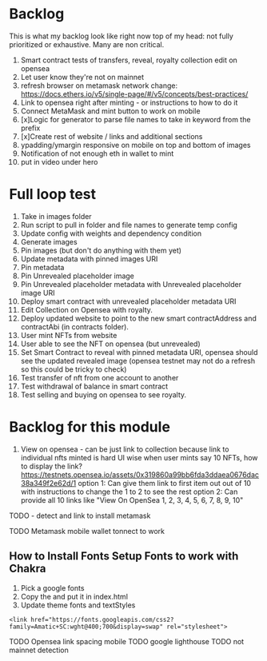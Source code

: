 # Backlog

This is what my backlog look like right now top of my head: not fully prioritized or exhaustive. Many are non critical.
1. Smart contract tests of transfers, reveal, royalty collection edit on opensea
2. Let user know they're not on mainnet
3. refresh browser on metamask network change: https://docs.ethers.io/v5/single-page/#/v5/concepts/best-practices/
4. Link to opensea right after minting - or instructions to how to do it
5. Connect MetaMask and mint button to work on mobile
6. [x]Logic for generator to parse file names to take in keyword from the prefix
7. [x]Create rest of website / links and additional sections
8. ypadding/ymargin responsive on mobile on top and bottom of images 
9.  Notification of not enough eth in wallet to mint
10. put in video under hero

# Full loop test

1. Take in images folder
2. Run script to pull in folder and file names to generate temp config
3. Update config with weights and dependency condition
4. Generate images
5. Pin images (but don't do anything with them yet)
6. Update metadata with pinned images URI
7. Pin metadata
8. Pin Unrevealed placeholder image
9. Pin Unrevealed placeholder metadata with Unrevealed placeholder image URI
10. Deploy smart contract with unrevealed placeholder metadata URI
11. Edit Collection on Opensea with royalty.
12. Deploy updated website to point to the new smart contractAddress and contractAbi (in contracts folder).
13. User mint NFTs from website
14. User able to see the NFT on opensea (but unrevealed)
15. Set Smart Contract to reveal with pinned metadata URI, opensea should see the updated revealed image (opensea testnet may not do a refresh so this could be tricky to check)
16. Test transfer of nft from one account to another
17. Test withdrawal of balance in smart contract
18. Test selling and buying on opensea to see royalty.


# Backlog for this module
1. View on opensea - can be just link to collection because link to individual nfts minted is hard UI wise when user mints say 10 NFTs, how to display the link? 
https://testnets.opensea.io/assets/0x319860a99bb6fda3ddaea0676dac38a349f2e62d/1
option 1: Can give them link to first item out out of 10 with instructions to change the 1 to 2 to see the rest
option 2: Can provide all 10 links like 
"View On OpenSea
1, 2, 3, 4, 5, 6, 7, 8, 9, 10"

TODO - detect and link to install metamask

TODO Metamask mobile wallet tonnect to work

## How to Install Fonts Setup Fonts to work with Chakra
1. Pick a google fonts
2. Copy the <link> and put it in index.html
3. Update theme fonts and textStyles
```
<link href="https://fonts.googleapis.com/css2?family=Amatic+SC:wght@400;700&display=swap" rel="stylesheet">
```

TODO Opensea link spacing mobile
TODO google lighthouse
TODO not mainnet detection